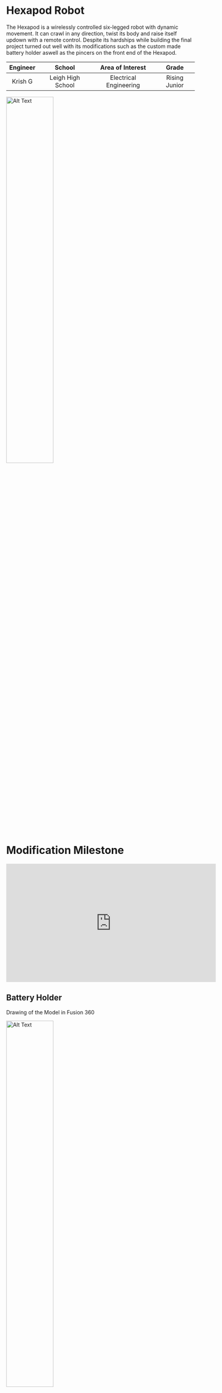 # Hexapod Robot

The Hexapod is a wirelessly controlled six-legged robot with dynamic movement. It can crawl in  any direction, twist its body and raise itself updown with a remote control. Despite its hardships while building the final project turned out well with its modifications such as the custom made battery holder aswell as the pincers on the front end of the Hexapod.

| **Engineer** | **School** | **Area of Interest** | **Grade** |
|:--:|:--:|:--:|:--:|
| Krish G | Leigh High School | Electrical Engineering | Rising Junior

<img src="KrishG.png" alt="Alt Text" width="50%" height="50%">

# Modification Milestone

<iframe width="560" height="315" src="https://www.youtube.com/embed/lpSDtB5PY7w?si=JcC3wF_d9Qgiiqeq" title="YouTube video player" frameborder="0" allow="accelerometer; autoplay; clipboard-write; encrypted-media; gyroscope; picture-in-picture; web-share" referrerpolicy="strict-origin-when-cross-origin" allowfullscreen></iframe>

## Battery Holder

Drawing of the Model in Fusion 360

<img src="BatteryHolder.png" alt="Alt Text" width="50%" height="50%">

<sub>(Everything in Millimeters)</sub>

Image of Battery Holder

<img src="bH1.png" alt="no work idiot" width="50%" height="50%">

Image of Battery Holder

<img src="bH2.png" alt="goober" width="50%" height="50%">

### Summary
For the first minor modification I added a battery holder to my hexapod. This was just a simple box in modeled in fusion 360. It is attached with spare standoffs and screws. On top of the hexapod there are a few long oval shaped holes specifically for modification so I used four of those to attach the battery holder on top. Overall it was a simple modification though it did have some challenges.


### Challenges
This was actually the second print I did for the battery holder because of an issue on Fusion 360. When I first made the box I used the shell tool to hollow out the cube for the battery. I also used the offset tool in the sketch. These two actually overlapped themselves and the offset actually went inside the box making the dimensions smaller for the battery. I took precise dimensions for the battery so when this happened the battery did not fit. So I just remade it correctly using the shell tool and everything worked fine on the second print. Another minute challenge I had was with the screws and standoffs. The original ones I was going to use were not long enough to both go through the acryic part of the hexapod and have some space to screw into a standoff. This was an easy fix because all I did was just use a new standoff and screw.

## Claw

<img src="IMG_1449.png" alt="Alt Text" width="50%" height="50%">
<img src="IMG_1450.png" alt="Alt Text" width="50%" height="50%">
<img src="IMG_1451.png" alt="Alt Text" width="50%" height="50%">
<img src="IMG_1452.png" alt="Alt Text" width="50%" height="50%">

### Overall Summary
For my modification milestone I've added a two-part claw system. One part of the system allows the claw to move forwards and backward. The second part of the claw system is the actual claw that clamps onto objects. All of the parts were 3d printed and attached to the hexapod. It works via a remote through microcontrollers. 

### Interaction / Technical Summary
They interact through 2 ESP-32s which are microcontrollers. This specific microcontroller was chosen for its built-in wifi module. The two ESPs have unique “MAC” addresses which are essentially unique thumbprints on the network. It allows the ESP to locate and communicate to a specific other ESP. This is via “ESP NOW” which allows the code to be transported in between the two modules, the other code in the radios were basic. All it was saying that a specific button was tied to a specific direction of a servo four times over. With the two connected ESPs I’ve breadboard 4 buttons onto the remote ESP. Each button controls a servo either to move positively or negatively allowing for full movement of protraction and retraction for both parts of the claw. The breadboarding on the Hexapod has two servos connected to the ESP. Battery power on each of the microcontrollers is another key point of my design as they don’t have a unique power source. The one attached to the hexapod was a simple configuration as the hexapod had a spare 5v slot open that allows for the claw system to be powered. While on the remote it was different as there was not a slot open for power. So I used a buck converter to split power directly from the battery on the remote. A buck converter efficiently lowers the voltage to make sure the least amount of battery is lost. With the buck converter I was able to manage the power from the battery onto the original hexapod remote and onto the one I fabricated.

### Desgin / Model Summary
Moving onto the actual design of the claw system it has two gear interactions. The first one is a “rack and pinion” gear mechanism. It has one standard toothed gear and one that lays flat. This allows for rotational movement to turn into horizontal movement. This is powered by one servo. The other servo powers the claw; it has two gears in tangent. One of the gears is powered while the other one is freestanding against it. Two beams are attached to the gear and the actual curved part of the claw is attached to the beam. The two parts of the claw system are screwed in together. The entire claw system is attached via a 3d printed clamp at the bottom of the entire system that latches onto the bottom of the hexapod. 

### Challenges

There were a multitude of challenges across the design and implementation of the claw system. To start off the process I modeled the actual claw system. I created the rack and pinion system successfully but the claw system was another story. The first time I modeled the claws I made the claws too small and the hole for the freestanding claw too tight. After multiple iterations I eventually enlarged the claw in and split it into multiple parts instead of one large extrusion attached to the gear. Moving onto the technical parts, the ESPs were not the first I used. Before attaching the ESPs to a breadboard I had them freestanding. This was a grave mistake because while I was coding for the microcontrollers they likely shorted on the metal on my laptop. This caused the ESP 32 to short out and not power on / or allow for code to run on it. Another challenge was the attachment of the system onto the hexapod. Over time the latch onto the hexapod wore down and the edges and joints of the print were starting to bend. I eventually had to use more permanent measures than pressfitting the system and hot glued it down along with some tape. Another challenge was that the gear system was too topheavy, the end of the rack on the rack and pinion system was leaving off the ground when I powered the servo. To fix this I added a styrofoam brace on top of the back end of the rack that allowed for the rack to move soundly across its base.

## Code

### Remote ESP-32
This code sends the input from the buttons onto the ESP-32 attached to the claw
```
#include <esp_now.h>
#include <WiFi.h>

// Define button pins
#define BUTTON1 14
#define BUTTON2 27
#define BUTTON3 26
#define BUTTON4 33

uint8_t broadcastAddress[] = { 0x44, 0x1D, 0x64, 0xF8, 0xF8, 0xCC };

typedef struct struct_message {
  int command;  // 1–4 for different button actions
} struct_message;

struct_message myData;
esp_now_peer_info_t peerInfo;

// Send status callback
void OnDataSent(const uint8_t *mac_addr, esp_now_send_status_t status) {
  Serial.print("\r\nLast Packet Send Status:\t");
  Serial.println(status == ESP_NOW_SEND_SUCCESS ? "Delivery Success" : "Delivery Fail");
}

void setup() {
  Serial.begin(115200);

  // Set button pins as input
  pinMode(BUTTON1, INPUT_PULLUP);
  pinMode(BUTTON2, INPUT_PULLUP);
  pinMode(BUTTON3, INPUT_PULLUP);
  pinMode(BUTTON4, INPUT_PULLUP);

  WiFi.mode(WIFI_STA);

  if (esp_now_init() != ESP_OK) {
    Serial.println("Error initializing ESP-NOW");
    return;
  }

  esp_now_register_send_cb(OnDataSent);

  memset(&peerInfo, 0, sizeof(peerInfo));
  memcpy(peerInfo.peer_addr, broadcastAddress, 6);
  peerInfo.channel = 0;
  peerInfo.encrypt = false;

  if (esp_now_add_peer(&peerInfo) != ESP_OK) {
    Serial.println("Failed to add peer");
    return;
  }
}

void loop() {
  int buttonState = 0;

  if (digitalRead(BUTTON1) == LOW) buttonState = 1;       // Servo 1 Left
  else if (digitalRead(BUTTON2) == LOW) buttonState = 2;  // Servo 1 Right
  else if (digitalRead(BUTTON3) == LOW) buttonState = 3;  // Servo 2 Left
  else if (digitalRead(BUTTON4) == LOW) buttonState = 4;  // Servo 2 Right

  if (buttonState != 0) {
    myData.command = buttonState;
    esp_now_send(broadcastAddress, (uint8_t *)&myData, sizeof(myData));
    Serial.print("Sent command: ");
    Serial.println(buttonState);
    delay(300);  // debounce
  }

  delay(20);
}
```

### Claw ESP-32
This code receives the input from the buttons onto the ESP-32 and performs the input.
```
#include <esp_now.h>
#include <WiFi.h>
#include <ESP32Servo.h>

typedef struct struct_message {
  int command;  // 1–4 for different button actions
} struct_message;

struct_message myData;

Servo servo1;
Servo servo2;

int pos1 = 90;
int pos2 = 90;

void OnDataRecv(const esp_now_recv_info_t *recv_info, const uint8_t *incomingData, int len) {
  memcpy(&myData, incomingData, sizeof(myData));
  Serial.print("Command received: ");
  Serial.println(myData.command);

  switch (myData.command) {
    case 1: // Servo Claw In
      pos1 = constrain(pos1 - 10, 0, 180);
      servo1.write(pos1);
      break;
    case 2: // Servo Claw Out
      pos1 = constrain(pos1 + 10, 0, 180);
      servo1.write(pos1);
      break;
    case 3: // Servo Rack In
      pos2 = constrain(pos2 - 10, 0, 180);
      servo2.write(pos2);
      break;
    case 4: // Servo Rack Out
      pos2 = constrain(pos2 + 10, 0, 180);
      servo2.write(pos2);
      break;
  }
}

void setup() {
  Serial.begin(115200);
  WiFi.mode(WIFI_STA);

  servo1.attach(13);
  servo2.attach(12);

  servo1.write(pos1);
  servo2.write(pos2);

  if (esp_now_init() != ESP_OK) {
    Serial.println("Error initializing ESP-NOW");
    return;
  }

  esp_now_register_recv_cb(OnDataRecv);
}

void loop() {

}
```


# Final Milestone

<!-- **Don't forget to replace the text below with the embedding for your milestone video. Go to Youtube, click Share -> Embed, and copy and paste the code to replace what's below.** -->

<iframe width="560" height="315" src="https://www.youtube.com/embed/KBowAJ36dcY?si=XoG1bSv90Mwh6wOk" title="YouTube video player" frameborder="0" allow="accelerometer; autoplay; clipboard-write; encrypted-media; gyroscope; picture-in-picture; web-share" referrerpolicy="strict-origin-when-cross-origin" allowfullscreen></iframe>

<!--For your final milestone, explain the outcome of your project. Key details to include are:-->

Image of the Two Wireless Receivers on the Hexapod

<img src="conect.png" alt="Alt Text" width="50%" height="50%">

### Summary

For the final milestone I added wireless controls in two forms. One through a phone app and one with a wireless controller. I first had to build the remote.  The wireless modules were pretty easy to put in and I had to download a premade script into the remote to work. Then when you turn it one you are able to move it, turn from side to side, and change the height of the body. The phone app used wifi to connect to the robot. It then uses tilt of the phone to move around. Overall this was the simplest milestone. Next step I first want to tie down some wires and then work on modifications. I'm unsure what I'll do but I'm thinking of adding a camera to map the surrounding of the robot.

### Challenges

I think the only major challenge I had was screwing in the case for the board. The screws had another level over the screws and I also needed a spacer between the board and the case. So I had to tape the screw into place with spare tape and turned it upside down. Then I aligned the spacer carefully between the two plates of the remote control and then screwed on a nut with my fingers on.

# Second Milestone

<!-- **Don't forget to replace the text below with the embedding for your milestone video. Go to Youtube, click Share -> Embed, and copy and paste the code to replace what's below.** -->

<iframe width="560" height="315" src="https://www.youtube.com/embed/4nCS2oQNeeo?si=2B7hohqkm9rSDoDX" title="YouTube video player" frameborder="0" allow="accelerometer; autoplay; clipboard-write; encrypted-media; gyroscope; picture-in-picture; web-share" referrerpolicy="strict-origin-when-cross-origin" allowfullscreen></iframe>

<!-- For your second milestone, explain what you've worked on since your previous milestone. You can highlight:
- Technical details of what you've accomplished and how they contribute to the final goal
- What has been surprising about the project so far
- Previous challenges you faced that you overcame
- What needs to be completed before your final milestone -->

Image of the Calibration Sheet

<img src="calibration.png" alt="Alt Text" width="50%" height="50%">

Image of Fully Calibrated Hexapod Legs

<img src="hexal.png" alt="Alt Text" width="50%" height="50%">

### Summary

My second milestone was definitely the lengthiest one as it had me build and calibrate the hexapod. Although it wasn't specifically hard it was to say lightly, a bit tedious. Every single part had lots of screws and the given screwdriver wasn't ergonomic for my hand. The screws were very tiny and a hassle to align but after a day and a half I completed it. Something surprising about the process so far was how the servos automatically zero'd on every startup and it didn't have me create that zero'd state. This was not really a feature as it was difficult to move the servos physically instead of just re-zero it in the correct spot. Going forward for my final milestone I'll be adding a wifi module which will allow me to move the robot without a wire into my laptop.

### Challenges

Then I moved onto wiring the servo modules. The guide had me randomly assign them ports on the mainboard and align the legs of the hexapod off the random ports. Then you'd assign them the correct port. That didn't work for me so I started backwards the the correct ports for each of the servos and then aligned and rescrewed all of the parts of the legs. That worked for me. That was more or less all I had to do for the building portion of this project. Then I moved onto calibration which had me move the legs into a specific place for the robot to move properly as when building you can't get that precise. It wasn't that difficult but I had to redo it once because the first time it just didn't keep the calibrated state when trying to move. Though, on my second time it worked perfectly. Also a small issue was the wires of the servos getting in way of the robot when it was moving. Eventhough there was some cable tidy to tie the servos on the same leg together it would still sometimes get in the way of the robot moving so all I did was tuck the wires under the frame.


# First Milestone

<!-- **Don't forget to replace the text below with the embedding for your milestone video. Go to Youtube, click Share -> Embed, and copy and paste the code to replace what's below.** -->

<iframe width="560" height="315" src="https://www.youtube.com/embed/Xi515reuXZE?si=zpE9ugs6TT8V1UEm" title="YouTube video player" frameborder="0" allow="accelerometer; autoplay; clipboard-write; encrypted-media; gyroscope; picture-in-picture; web-share" referrerpolicy="strict-origin-when-cross-origin" allowfullscreen></iframe>

### Sumary

So far I've set up the Arduino program and the Processing program for the robot. Processing is the built in controller for the robot while Arduino is used for writing my custom code to control each individual servo. The main part of this milestone is to make sure each of the servos are working correctly, which they do. I first used the given controller for the Hexapod to move the servos. I then moved onto the Arduino program where I tested individual servos. I learned that the servos aren't that strong and they started overheating and smoking after running some code that changes the position of the servos from 0 to 180 and back. This led to some of the servos just shutting down for a bit and then restarting because of the load. So, I changed the parameters of the servo to 20 and 40 for easier use on the servo. But using the actual given controller everything looks to be working correctly and in the next step for building. Looks like I didn't actually need to use the extra servo given in the box. In this milestone I've learned alot about how Arduino and the actual board interact. 

### Challenges

When I tried to run the Arduino code while the actual controller was running it didn't work. So next time I need to keep that in mind anytime I want to run some code. I also learned how to read the control board where each servo's connection is a specific port that I can call for in Arduino. I'm excited for the next step, building and calibrating because I'll finally have the robot made!

 <!-- # Code
Here's where you'll put your code. The syntax below places it into a block of code. Follow the guide [here]([url](https://www.markdownguide.org/extended-syntax/)) to learn how to customize it to your project needs. -->

## Code

This code allows testing individual servos.  In the setup the attach function just calls for a specific connection on the Arduino board so it knows where to run it. It then basically sweeps the servo from 20 degrees to 40 degrees and back and repeats infinitely.
```
#include <FNHR.h>
#include <Servo.h>

FNHR robot;

Servo myservo;

int pos = 20;

void setup() {
  robot.Start(true);
  myservo.attach(37); 
}

void loop() {
  for (pos = 20; pos <= 40; pos += 1) { 
    // in steps of 1 degree
    myservo.write(pos);              
    delay(15);                       
  }
  for (pos = 40; pos >= 20; pos -= 1) { 
    myservo.write(pos);              
    delay(15);                       
  }
  robot.Update();
}
```

<!-- c++
void setup() {
  // put your setup code here, to run once:
  Serial.begin(9600);
  Serial.println("Hello World!");
}

void loop() {
  // put your main code here, to run repeatedly:

}
-->

## Hexapod Code Download
<a href="ProcessingApp.zip" download>Download Zip</a>
in Processing Development Environment

## Bill of Materials

| **Part** | **Note** | **Price** | **Link** |
|:--:|:--:|:--:|:--:|
| Freenove Hexapod Robot Kit | Base kit for the Hexapod | $126.99 | <a href="https://store.freenove.com/products/fnk0031?variant=43034490110150"> Link </a> |

## Schematics

## Hexapod External View
![Hexapod Schematic Image](hexschem.png)
## Remote Control External View
![Remote Schematic Image](remschem.png)
## Remote Control Schematic
![Remote Wiring Schematic Image](remwire.png)
[**SOURCE**](https://freenove.com/fnk0031)

<!-- # Bill of Materials
Here's where you'll list the parts in your project. To add more rows, just copy and paste the example rows below.
Don't forget to place the link of where to buy each component inside the quotation marks in the corresponding row after href =. Follow the guide [here]([url](https://www.markdownguide.org/extended-syntax/)) to learn how to customize this to your project needs. 

| **Part** | **Note** | **Price** | **Link** |
|:--:|:--:|:--:|:--:|
| Item Name | What the item is used for | $Price | <a href="https://www.amazon.com/Arduino-A000066-ARDUINO-UNO-R3/dp/B008GRTSV6/"> Link </a> |
| Item Name | What the item is used for | $Price | <a href="https://www.amazon.com/Arduino-A000066-ARDUINO-UNO-R3/dp/B008GRTSV6/"> Link </a> |
| Item Name | What the item is used for | $Price | <a href="https://www.amazon.com/Arduino-A000066-ARDUINO-UNO-R3/dp/B008GRTSV6/"> Link </a> |

# Other Resources/Examples
One of the best parts about Github is that you can view how other people set up their own work. Here are some past BSE portfolios that are awesome examples. You can view how they set up their portfolio, and you can view their index.md files to understand how they implemented different portfolio components.
- [Example 1](https://trashytuber.github.io/YimingJiaBlueStamp/)
- [Example 2](https://sviatil0.github.io/Sviatoslav_BSE/)
- [Example 3](https://arneshkumar.github.io/arneshbluestamp/)

To watch the BSE tutorial on how to create a portfolio, click here. -->

# Weevil Starter Project

<iframe width="560" height="315" src="https://www.youtube.com/embed/8W17v3A6jmY?si=norvQOObzwAQvrP6" title="YouTube video player" frameborder="0" allow="accelerometer; autoplay; clipboard-write; encrypted-media; gyroscope; picture-in-picture; web-share" referrerpolicy="strict-origin-when-cross-origin" allowfullscreen></iframe>

Image of Weevil Robot for Scale

<img src="starter1.png" alt="Alt Text" width="50%" height="50%">

Image of Weevil Robot Fully Built

<img src="starter2.png" alt="Alt Text" width="50%" height="50%">


### Sumary

My starter project was the WeevilEye. The purpose of the project was the two LEDs that the weevils 'eyes' would light up if the photo sensor on the backend detected low enough light to send a signal to light the eyes up. It was composed of the mainboard, 2 220 resistors, 1 47k resistor, a battery casing, a disc battery, a photo sensor, and a transistor. This was the first project I soldered on so I was nervous I'd do it wrong. 

### Challenges

This did somewhat come true because the first time I built the project it didn't work. Not because of my bad solders but I swapped the places of two of my resistors. The position of the battery holder was extremely intrusive because it was soldered on the opposite of all of the other components that it would be extremely difficult to desolder all of it. So, my instructor and I just decided to restart on a new one and this time it worked. Overall I think this was a good beginner project and I feel more prepared to start my actual one.

## Bill of Materials

| **Part** | **Note** | **Price** | **Link** |
|:--:|:--:|:--:|:--:|
| SparkFun WeevilEye - Beginner Soldering Kit | Contains the parts to power, light up, and detect light around the build. | $11.25 | <a href="https://www.sparkfun.com/sparkfun-weevileye-beginner-soldering-kit.html"> Link </a> |

## Schematics 

![Weevil Eye Schematic Image](Weevil_Eye-v16-1.png)
[**SOURCE**](https://cdn.sparkfun.com/datasheets/Kits/Weevil_Eye-v16.pdf)
